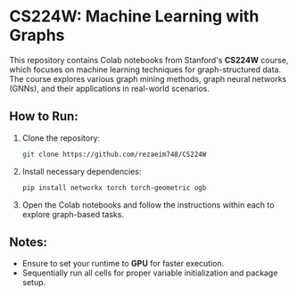
# CS224W: Machine Learning with Graphs

This repository contains Colab notebooks from Stanford's **CS224W** course, which focuses on machine learning techniques for graph-structured data. The course explores various graph mining methods, graph neural networks (GNNs), and their applications in real-world scenarios.

## How to Run:

1. Clone the repository:
   ```bash
   git clone https://github.com/rezaeim748/CS224W
   ```

2. Install necessary dependencies:
   ```bash
   pip install networkx torch torch-geometric ogb
   ```

3. Open the Colab notebooks and follow the instructions within each to explore graph-based tasks.

## Notes:
- Ensure to set your runtime to **GPU** for faster execution.
- Sequentially run all cells for proper variable initialization and package setup.
